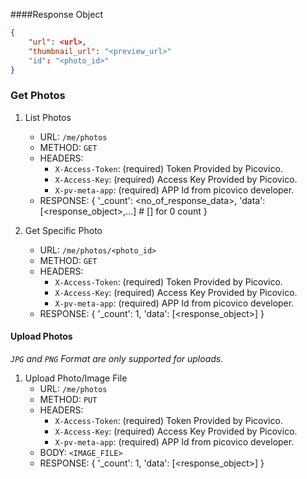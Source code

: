 ####Response Object
```json
{
    "url": <url>,
    "thumbnail_url": "<preview_url>"
    "id": "<photo_id>"
}
```
### Get Photos
1. List Photos
    - URL: `/me/photos`
    - METHOD: `GET`
    - HEADERS:
        - `X-Access-Token`: (required) Token Provided by Picovico.
        - `X-Access-Key`: (required) Access Key Provided by Picovico.
        - `X-pv-meta-app`: (required) APP Id from picovico developer.
    - RESPONSE: 
        {
            '_count': <no_of_response_data>,
            'data': [<response_object>,...]  # [] for 0 count
        }

2. Get Specific Photo
    - URL: `/me/photos/<photo_id>`
    - METHOD: `GET`
    - HEADERS:
        - `X-Access-Token`: (required) Token Provided by Picovico.
        - `X-Access-Key`: (required) Access Key Provided by Picovico.
        - `X-pv-meta-app`: (required) APP Id from picovico developer.
    - RESPONSE: 
    {
        '_count': 1,
        'data': [<response_object>]
    }
#### Upload Photos
*`JPG` and `PNG` Format are only supported for uploads.*

1. Upload Photo/Image File
    - URL: `/me/photos`
    - METHOD: `PUT`
    - HEADERS:
        - `X-Access-Token`: (required) Token Provided by Picovico.
        - `X-Access-Key`: (required) Access Key Provided by Picovico.
        - `X-pv-meta-app`: (required) APP Id from picovico developer.
    - BODY: `<IMAGE_FILE>`
    - RESPONSE: 
    {
        '_count': 1,
        'data': [<response_object>]
    }
